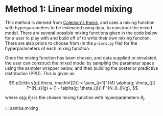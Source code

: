 # Method 1: Linear model mixing

This method is derived from [Coleman's thesis](https://dukespace.lib.duke.edu/items/80db7117-94a7-45cc-83c6-1489c090821f), and 
uses a mixing function with hyperparameters to be estimated using data, to construct the mixed model. There are several possible mixing functions given in the code below for a user to play with and build off of to write their own mixing function. There are also priors to choose from (in the `priors.py` file) for the hyperparameters of each mixing function.

Once the mixing function has been chosen, and data supplied or simulated, the user can construct the mixed model by sampling the parameter space using the sampler wrapper below, and then building the posterior predictive distribution (PPD). This is given as

$$
p(\tilde y(g)|\theta, \mathbf{D}) = \sum_{j=1}^{M} \alpha(g; \theta_{j}) F^{N_s}(g) + (1 - \alpha(g; \theta_{j})) F^{N_l}_{l}(g),
$$

where $\alpha(g; \theta_{j})$ is the chosen mixing function with hyperparameters $\theta_{j}$.

::: samba.mixing
